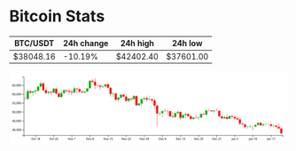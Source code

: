 # Bitcoin Stats

BTC/USDT|24h change|24h high|24h low|
|---|---|---|---|
|$38048.16|-10.19%|$42402.40|$37601.00|

<img src="./chart.svg">

